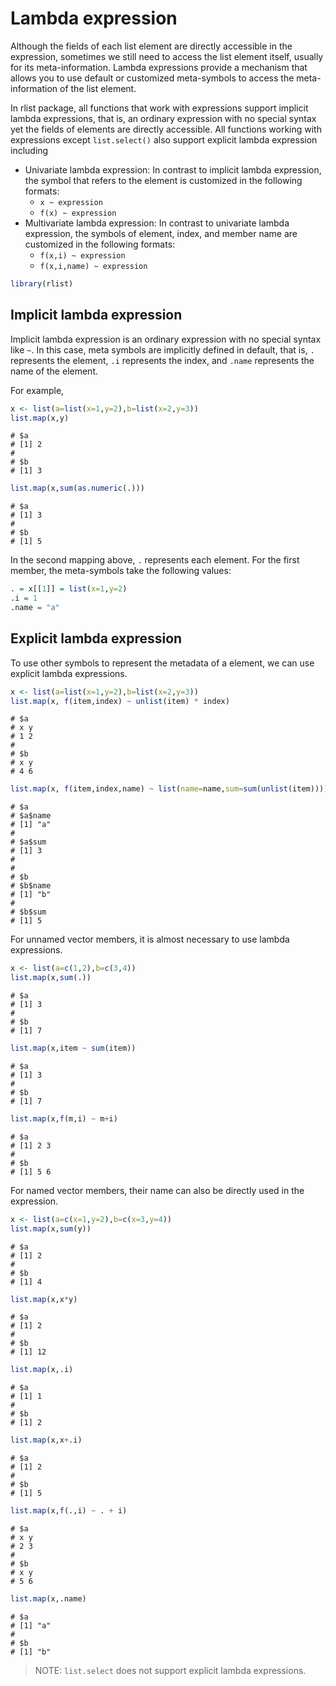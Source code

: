 

# Lambda expression

Although the fields of each list element are directly accessible in the expression, sometimes we still need to access the list element itself, usually for its meta-information. Lambda expressions provide a mechanism that allows you to use default or customized meta-symbols to access the meta-information of the list element.

In rlist package, all functions that work with expressions support implicit lambda expressions, that is, an ordinary expression with no special syntax yet the fields of elements are directly accessible. All functions working with expressions except `list.select()` also support explicit lambda expression including

- Univariate lambda expression: In contrast to implicit lambda expression, the symbol that refers to the element is customized in the following formats:
  * `x ~ expression`
  * `f(x) ~ expression`
- Multivariate lambda expression: In contrast to univariate lambda expression, the symbols of element, index, and member name are customized in the following formats:
  * `f(x,i) ~ expression`
  * `f(x,i,name) ~ expression`


```r
library(rlist)
```


## Implicit lambda expression

Implicit lambda expression is an ordinary expression with no special syntax like `~`. In this case, meta symbols are implicitly defined in default, that is, `.` represents the element, `.i` represents the index, and `.name` represents the name of the element.

For example,


```r
x <- list(a=list(x=1,y=2),b=list(x=2,y=3))
list.map(x,y)
```

```
# $a
# [1] 2
# 
# $b
# [1] 3
```

```r
list.map(x,sum(as.numeric(.)))
```

```
# $a
# [1] 3
# 
# $b
# [1] 5
```

In the second mapping above, `.` represents each element. For the first member, the meta-symbols take the following values:

```r
. = x[[1]] = list(x=1,y=2)
.i = 1
.name = "a"
```

## Explicit lambda expression

To use other symbols to represent the metadata of a element, we can use explicit lambda expressions.


```r
x <- list(a=list(x=1,y=2),b=list(x=2,y=3))
list.map(x, f(item,index) ~ unlist(item) * index)
```

```
# $a
# x y 
# 1 2 
# 
# $b
# x y 
# 4 6
```

```r
list.map(x, f(item,index,name) ~ list(name=name,sum=sum(unlist(item))))
```

```
# $a
# $a$name
# [1] "a"
# 
# $a$sum
# [1] 3
# 
# 
# $b
# $b$name
# [1] "b"
# 
# $b$sum
# [1] 5
```

For unnamed vector members, it is almost necessary to use lambda expressions.


```r
x <- list(a=c(1,2),b=c(3,4))
list.map(x,sum(.))
```

```
# $a
# [1] 3
# 
# $b
# [1] 7
```

```r
list.map(x,item ~ sum(item))
```

```
# $a
# [1] 3
# 
# $b
# [1] 7
```

```r
list.map(x,f(m,i) ~ m+i)
```

```
# $a
# [1] 2 3
# 
# $b
# [1] 5 6
```

For named vector members, their name can also be directly used in the expression.


```r
x <- list(a=c(x=1,y=2),b=c(x=3,y=4))
list.map(x,sum(y))
```

```
# $a
# [1] 2
# 
# $b
# [1] 4
```

```r
list.map(x,x*y)
```

```
# $a
# [1] 2
# 
# $b
# [1] 12
```

```r
list.map(x,.i)
```

```
# $a
# [1] 1
# 
# $b
# [1] 2
```

```r
list.map(x,x+.i)
```

```
# $a
# [1] 2
# 
# $b
# [1] 5
```

```r
list.map(x,f(.,i) ~ . + i)
```

```
# $a
# x y 
# 2 3 
# 
# $b
# x y 
# 5 6
```

```r
list.map(x,.name)
```

```
# $a
# [1] "a"
# 
# $b
# [1] "b"
```

> NOTE: `list.select` does not support explicit lambda expressions.
